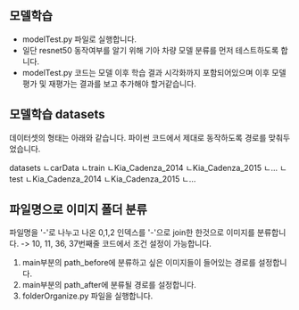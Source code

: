 
## 모델학습
- modelTest.py 파일로 실행합니다.
- 일단 resnet50 동작여부를 알기 위해 기아 차량 모델 분류를 먼저 테스트하도록 합니다.
- modelTest.py 코드는 모델 이후 학습 결과 시각화까지 포함되어있으며 이후 모델평가 및 재평가는 결과를 보고 추가해야 할거같습니다. 

## 모델학습 datasets
데이터셋의 형태는 아래와 같습니다. 파이썬 코드에서 제대로 동작하도록 경로를 맞춰두었습니다. 

datasets
ㄴcarData
	ㄴtrain
		ㄴKia_Cadenza_2014
		ㄴKia_Cadenza_2015
		ㄴ...
	ㄴtest
		ㄴKia_Cadenza_2014
		ㄴKia_Cadenza_2015
		ㄴ...

## 파일명으로 이미지 폴더 분류
파일명을 '-'로 나누고 나온 0,1,2 인덱스를 '-'으로 join한 한것으로 이미지를 분류합니다.
-> 10, 11, 36, 37번째줄 코드에서 조건 설정이 가능합니다. 

1. main부분의 path_before에 분류하고 싶은 이미지들이 들어있는 경로를 설정합니다.
2. main부분의 path_after에 분류될 경로를 설정합니다.
3. folderOrganize.py 파일을 실행합니다.
	